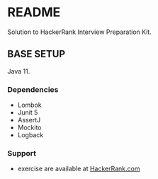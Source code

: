 # README

Solution to HackerRank Interview Preparation Kit.

## BASE SETUP
Java 11.
### Dependencies

* Lombok
* Junit 5
* AssertJ
* Mockito
* Logback


### Support

* exercise are available at [HackerRank.com](https://www.hackerrank.com)

